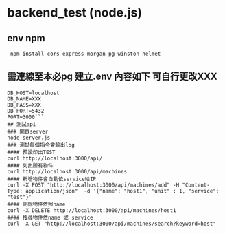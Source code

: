 # backend_test (node.js)
## env npm
``` npm install cors express morgan pg winston helmet```
## 需連線至本必pg 建立.env 內容如下 可自行更改XXX
```DB_USER=postgres
DB_HOST=localhost
DB_NAME=XXX
DB_PASS=XXX
DB_PORT=5432
PORT=3000```
## 測試api
### 開啟server
node server.js
### 測試每個指令會輸出log
#### 預設印出TEST
curl http://localhost:3000/api/
#### 列出所有物件
curl http://localhost:3000/api/machines
#### 新增物件會自動依service給IP
curl -X POST "http://localhost:3000/api/machines/add" -H "Content-Type: application/json"  -d '{"name": "host1", "unit" : 1, "service": "test"}'
#### 刪除物件依照name
curl -X DELETE http://localhost:3000/api/machines/host1
#### 搜尋物件依name 或 service
curl -X GET "http://localhost:3000/api/machines/search?keyword=host"
